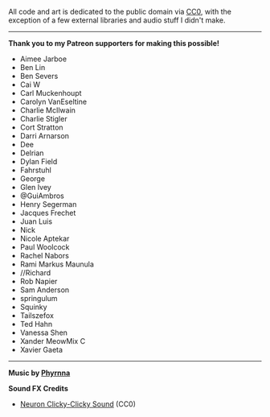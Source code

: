 All code and art is dedicated to the public domain via
[CC0](http://creativecommons.org/publicdomain/zero/1.0/),
with the exception of a few external libraries and audio stuff I didn't make.

---

**Thank you to my Patreon supporters for making this possible!**

* Aimee Jarboe
* Ben Lin
* Ben Severs
* Cai W
* Carl Muckenhoupt
* Carolyn VanEseltine
* Charlie McIlwain
* Charlie Stigler
* Cort Stratton
* Darri Arnarson
* Dee
* Delrian
* Dylan Field
* Fahrstuhl
* George 
* Glen Ivey
* @GuiAmbros
* Henry Segerman
* Jacques Frechet
* Juan Luis
* Nick
* Nicole Aptekar
* Paul Woolcock
* Rachel Nabors
* Rami Markus Maunula
* //Richard
* Rob Napier
* Sam Anderson
* springulum
* Squinky
* Tailszefox
* Ted Hahn
* Vanessa Shen
* Xander MeowMix C
* Xavier Gaeta

---

**Music by [Phyrnna](https://phyrnna.bandcamp.com/)**

**Sound FX Credits**

* [Neuron Clicky-Clicky Sound](http://freesound.org/people/BMacZero/sounds/94132/) (CC0)
